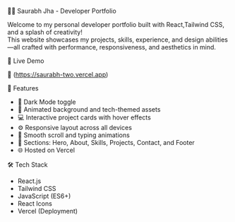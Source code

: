 🧑‍💻 Saurabh Jha - Developer Portfolio

Welcome to my personal developer portfolio built with React,Tailwind CSS, and a splash of creativity!  
This website showcases my projects, skills, experience, and design abilities—all crafted with performance, responsiveness, and aesthetics in mind.


🚀 Live Demo

🔗 (https://saurabh-two.vercel.app)

📌 Features

- 🌙 Dark Mode toggle
- 🎨 Animated background and tech-themed assets
- 💻 Interactive project cards with hover effects
- ⚙️ Responsive layout across all devices
- 📜 Smooth scroll and typing animations
- 📇 Sections: Hero, About, Skills, Projects, Contact, and Footer
- 🌐 Hosted on Vercel

🛠 Tech Stack

- React.js
- Tailwind CSS
- JavaScript (ES6+)
- React Icons
- Vercel (Deployment)
